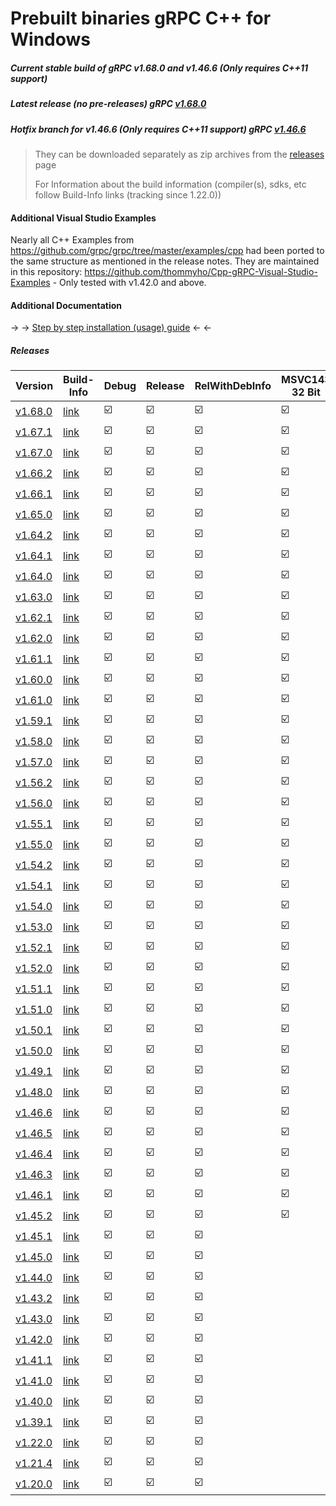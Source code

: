 # Prebuilt binaries gRPC C++ for Windows

##### Current stable build of gRPC v1.68.0 and v1.46.6 (Only requires C++11 support)

##### Latest release (no pre-releases) gRPC [v1.68.0](https://github.com/grpc/grpc/releases/tag/v1.68.0)
##### Hotfix branch for v1.46.6 (Only requires C++11 support) gRPC [v1.46.6](https://github.com/grpc/grpc/releases/tag/v1.46.6)

> They can be downloaded separately as zip archives from the  [releases](https://github.com/thommyho/gRPC_windows/releases) page
>
> For Information about the build information (compiler(s), sdks, etc follow Build-Info links (tracking since 1.22.0))

#### Additional Visual Studio Examples

Nearly all C++ Examples from https://github.com/grpc/grpc/tree/master/examples/cpp had been ported to the same structure as mentioned in the release notes.
They are maintained in this repository: https://github.com/thommyho/Cpp-gRPC-Visual-Studio-Examples - Only tested with v1.42.0 and above.

#### Additional Documentation

&#8594; &#8594; [Step by step installation (usage) guide](https://thommyho.github.io/Cpp-gRPC-Windows-PreBuilts) &#8592; &#8592;

##### Releases

| Version                                                                  | Build-Info                                                             | Debug                   | Release                 | RelWithDebInfo          | MSVC143 32 Bit          | MSVC143 64 Bit          | MSVC142 32Bit           | MSVC142 64Bit           | MSVC141 32 Bit          | MSVC141 64 Bit          | MSVC140 32 Bit          | MSVC140 64 Bit          | Example                 |
|--------------------------------------------------------------------------|------------------------------------------------------------------------|-------------------------|-------------------------|-------------------------|-------------------------|-------------------------|-------------------------|-------------------------|-------------------------|-------------------------|-------------------------|-------------------------|-------------------------|
| [v1.68.0](https://github.com/thommyho/gRPC_windows/releases/tag/v1.68.0) | [link](https://github.com/thommyho/gRPC_windows_prebuilt/tree/v1.68.0) | :ballot_box_with_check: | :ballot_box_with_check: | :ballot_box_with_check: | :ballot_box_with_check: | :ballot_box_with_check: | :ballot_box_with_check: | :ballot_box_with_check: |                         |                         |                         |                         | :ballot_box_with_check: |
| [v1.67.1](https://github.com/thommyho/gRPC_windows/releases/tag/v1.67.1) | [link](https://github.com/thommyho/gRPC_windows_prebuilt/tree/v1.67.1) | :ballot_box_with_check: | :ballot_box_with_check: | :ballot_box_with_check: | :ballot_box_with_check: | :ballot_box_with_check: | :ballot_box_with_check: | :ballot_box_with_check: |                         |                         |                         |                         | :ballot_box_with_check: |
| [v1.67.0](https://github.com/thommyho/gRPC_windows/releases/tag/v1.67.0) | [link](https://github.com/thommyho/gRPC_windows_prebuilt/tree/v1.67.0) | :ballot_box_with_check: | :ballot_box_with_check: | :ballot_box_with_check: | :ballot_box_with_check: | :ballot_box_with_check: | :ballot_box_with_check: | :ballot_box_with_check: |                         |                         |                         |                         | :ballot_box_with_check: |
| [v1.66.2](https://github.com/thommyho/gRPC_windows/releases/tag/v1.66.2) | [link](https://github.com/thommyho/gRPC_windows_prebuilt/tree/v1.66.2) | :ballot_box_with_check: | :ballot_box_with_check: | :ballot_box_with_check: | :ballot_box_with_check: | :ballot_box_with_check: | :ballot_box_with_check: | :ballot_box_with_check: |                         |                         |                         |                         | :ballot_box_with_check: |
| [v1.66.1](https://github.com/thommyho/gRPC_windows/releases/tag/v1.66.1) | [link](https://github.com/thommyho/gRPC_windows_prebuilt/tree/v1.66.1) | :ballot_box_with_check: | :ballot_box_with_check: | :ballot_box_with_check: | :ballot_box_with_check: | :ballot_box_with_check: | :ballot_box_with_check: | :ballot_box_with_check: |                         |                         |                         |                         | :ballot_box_with_check: |
| [v1.65.0](https://github.com/thommyho/gRPC_windows/releases/tag/v1.65.0) | [link](https://github.com/thommyho/gRPC_windows_prebuilt/tree/v1.65.0) | :ballot_box_with_check: | :ballot_box_with_check: | :ballot_box_with_check: | :ballot_box_with_check: | :ballot_box_with_check: | :ballot_box_with_check: | :ballot_box_with_check: |                         |                         |                         |                         | :ballot_box_with_check: |
| [v1.64.2](https://github.com/thommyho/gRPC_windows/releases/tag/v1.64.2) | [link](https://github.com/thommyho/gRPC_windows_prebuilt/tree/v1.64.2) | :ballot_box_with_check: | :ballot_box_with_check: | :ballot_box_with_check: | :ballot_box_with_check: | :ballot_box_with_check: | :ballot_box_with_check: | :ballot_box_with_check: |                         |                         |                         |                         | :ballot_box_with_check: |
| [v1.64.1](https://github.com/thommyho/gRPC_windows/releases/tag/v1.64.1) | [link](https://github.com/thommyho/gRPC_windows_prebuilt/tree/v1.64.1) | :ballot_box_with_check: | :ballot_box_with_check: | :ballot_box_with_check: | :ballot_box_with_check: | :ballot_box_with_check: | :ballot_box_with_check: | :ballot_box_with_check: |                         |                         |                         |                         | :ballot_box_with_check: |
| [v1.64.0](https://github.com/thommyho/gRPC_windows/releases/tag/v1.64.0) | [link](https://github.com/thommyho/gRPC_windows_prebuilt/tree/v1.64.0) | :ballot_box_with_check: | :ballot_box_with_check: | :ballot_box_with_check: | :ballot_box_with_check: | :ballot_box_with_check: | :ballot_box_with_check: | :ballot_box_with_check: |                         |                         |                         |                         | :ballot_box_with_check: |
| [v1.63.0](https://github.com/thommyho/gRPC_windows/releases/tag/v1.63.0) | [link](https://github.com/thommyho/gRPC_windows_prebuilt/tree/v1.63.0) | :ballot_box_with_check: | :ballot_box_with_check: | :ballot_box_with_check: | :ballot_box_with_check: | :ballot_box_with_check: | :ballot_box_with_check: | :ballot_box_with_check: |                         |                         |                         |                         | :ballot_box_with_check: |
| [v1.62.1](https://github.com/thommyho/gRPC_windows/releases/tag/v1.62.1) | [link](https://github.com/thommyho/gRPC_windows_prebuilt/tree/v1.62.1) | :ballot_box_with_check: | :ballot_box_with_check: | :ballot_box_with_check: | :ballot_box_with_check: | :ballot_box_with_check: | :ballot_box_with_check: | :ballot_box_with_check: |                         |                         |                         |                         | :ballot_box_with_check: |
| [v1.62.0](https://github.com/thommyho/gRPC_windows/releases/tag/v1.62.0) | [link](https://github.com/thommyho/gRPC_windows_prebuilt/tree/v1.62.0) | :ballot_box_with_check: | :ballot_box_with_check: | :ballot_box_with_check: | :ballot_box_with_check: | :ballot_box_with_check: | :ballot_box_with_check: | :ballot_box_with_check: |                         |                         |                         |                         | :ballot_box_with_check: |
| [v1.61.1](https://github.com/thommyho/gRPC_windows/releases/tag/v1.61.1) | [link](https://github.com/thommyho/gRPC_windows_prebuilt/tree/v1.61.1) | :ballot_box_with_check: | :ballot_box_with_check: | :ballot_box_with_check: | :ballot_box_with_check: | :ballot_box_with_check: | :ballot_box_with_check: | :ballot_box_with_check: |                         |                         |                         |                         | :ballot_box_with_check: |
| [v1.60.0](https://github.com/thommyho/gRPC_windows/releases/tag/v1.60.0) | [link](https://github.com/thommyho/gRPC_windows_prebuilt/tree/v1.60.0) | :ballot_box_with_check: | :ballot_box_with_check: | :ballot_box_with_check: | :ballot_box_with_check: | :ballot_box_with_check: | :ballot_box_with_check: | :ballot_box_with_check: |                         |                         |                         |                         | :ballot_box_with_check: |
| [v1.61.0](https://github.com/thommyho/gRPC_windows/releases/tag/v1.61.0) | [link](https://github.com/thommyho/gRPC_windows_prebuilt/tree/v1.61.0) | :ballot_box_with_check: | :ballot_box_with_check: | :ballot_box_with_check: | :ballot_box_with_check: | :ballot_box_with_check: | :ballot_box_with_check: | :ballot_box_with_check: |                         |                         |                         |                         | :ballot_box_with_check: |
| [v1.59.1](https://github.com/thommyho/gRPC_windows/releases/tag/v1.59.1) | [link](https://github.com/thommyho/gRPC_windows_prebuilt/tree/v1.59.1) | :ballot_box_with_check: | :ballot_box_with_check: | :ballot_box_with_check: | :ballot_box_with_check: | :ballot_box_with_check: | :ballot_box_with_check: | :ballot_box_with_check: |                         |                         |                         |                         | :ballot_box_with_check: |
| [v1.58.0](https://github.com/thommyho/gRPC_windows/releases/tag/v1.58.0) | [link](https://github.com/thommyho/gRPC_windows_prebuilt/tree/v1.58.0) | :ballot_box_with_check: | :ballot_box_with_check: | :ballot_box_with_check: | :ballot_box_with_check: | :ballot_box_with_check: | :ballot_box_with_check: | :ballot_box_with_check: |                         |                         |                         |                         | :ballot_box_with_check: |
| [v1.57.0](https://github.com/thommyho/gRPC_windows/releases/tag/v1.57.0) | [link](https://github.com/thommyho/gRPC_windows_prebuilt/tree/v1.57.0) | :ballot_box_with_check: | :ballot_box_with_check: | :ballot_box_with_check: | :ballot_box_with_check: | :ballot_box_with_check: | :ballot_box_with_check: | :ballot_box_with_check: |                         |                         |                         |                         | :ballot_box_with_check: |
| [v1.56.2](https://github.com/thommyho/gRPC_windows/releases/tag/v1.56.2) | [link](https://github.com/thommyho/gRPC_windows_prebuilt/tree/v1.56.2) | :ballot_box_with_check: | :ballot_box_with_check: | :ballot_box_with_check: | :ballot_box_with_check: | :ballot_box_with_check: | :ballot_box_with_check: | :ballot_box_with_check: |                         |                         |                         |                         | :ballot_box_with_check: |
| [v1.56.0](https://github.com/thommyho/gRPC_windows/releases/tag/v1.56.0) | [link](https://github.com/thommyho/gRPC_windows_prebuilt/tree/v1.56.0) | :ballot_box_with_check: | :ballot_box_with_check: | :ballot_box_with_check: | :ballot_box_with_check: | :ballot_box_with_check: | :ballot_box_with_check: | :ballot_box_with_check: |                         |                         |                         |                         | :ballot_box_with_check: |
| [v1.55.1](https://github.com/thommyho/gRPC_windows/releases/tag/v1.55.1) | [link](https://github.com/thommyho/gRPC_windows_prebuilt/tree/v1.55.1) | :ballot_box_with_check: | :ballot_box_with_check: | :ballot_box_with_check: | :ballot_box_with_check: | :ballot_box_with_check: | :ballot_box_with_check: | :ballot_box_with_check: |                         |                         |                         |                         | :ballot_box_with_check: |
| [v1.55.0](https://github.com/thommyho/gRPC_windows/releases/tag/v1.55.0) | [link](https://github.com/thommyho/gRPC_windows_prebuilt/tree/v1.55.0) | :ballot_box_with_check: | :ballot_box_with_check: | :ballot_box_with_check: | :ballot_box_with_check: | :ballot_box_with_check: | :ballot_box_with_check: | :ballot_box_with_check: |                         |                         |                         |                         | :ballot_box_with_check: |
| [v1.54.2](https://github.com/thommyho/gRPC_windows/releases/tag/v1.54.2) | [link](https://github.com/thommyho/gRPC_windows_prebuilt/tree/v1.54.2) | :ballot_box_with_check: | :ballot_box_with_check: | :ballot_box_with_check: | :ballot_box_with_check: | :ballot_box_with_check: | :ballot_box_with_check: | :ballot_box_with_check: |                         |                         |                         |                         | :ballot_box_with_check: |
| [v1.54.1](https://github.com/thommyho/gRPC_windows/releases/tag/v1.54.1) | [link](https://github.com/thommyho/gRPC_windows_prebuilt/tree/v1.54.1) | :ballot_box_with_check: | :ballot_box_with_check: | :ballot_box_with_check: | :ballot_box_with_check: | :ballot_box_with_check: | :ballot_box_with_check: | :ballot_box_with_check: |                         |                         |                         |                         | :ballot_box_with_check: |
| [v1.54.0](https://github.com/thommyho/gRPC_windows/releases/tag/v1.54.0) | [link](https://github.com/thommyho/gRPC_windows_prebuilt/tree/v1.54.0) | :ballot_box_with_check: | :ballot_box_with_check: | :ballot_box_with_check: | :ballot_box_with_check: | :ballot_box_with_check: | :ballot_box_with_check: | :ballot_box_with_check: |                         |                         |                         |                         | :ballot_box_with_check: |
| [v1.53.0](https://github.com/thommyho/gRPC_windows/releases/tag/v1.53.0) | [link](https://github.com/thommyho/gRPC_windows_prebuilt/tree/v1.53.0) | :ballot_box_with_check: | :ballot_box_with_check: | :ballot_box_with_check: | :ballot_box_with_check: | :ballot_box_with_check: | :ballot_box_with_check: | :ballot_box_with_check: |                         |                         |                         |                         | :ballot_box_with_check: |
| [v1.52.1](https://github.com/thommyho/gRPC_windows/releases/tag/v1.52.1) | [link](https://github.com/thommyho/gRPC_windows_prebuilt/tree/v1.52.1) | :ballot_box_with_check: | :ballot_box_with_check: | :ballot_box_with_check: | :ballot_box_with_check: | :ballot_box_with_check: | :ballot_box_with_check: | :ballot_box_with_check: |                         |                         |                         |                         | :ballot_box_with_check: |
| [v1.52.0](https://github.com/thommyho/gRPC_windows/releases/tag/v1.52.0) | [link](https://github.com/thommyho/gRPC_windows_prebuilt/tree/v1.52.0) | :ballot_box_with_check: | :ballot_box_with_check: | :ballot_box_with_check: | :ballot_box_with_check: | :ballot_box_with_check: | :ballot_box_with_check: | :ballot_box_with_check: |                         |                         |                         |                         | :ballot_box_with_check: |
| [v1.51.1](https://github.com/thommyho/gRPC_windows/releases/tag/v1.51.1) | [link](https://github.com/thommyho/gRPC_windows_prebuilt/tree/v1.51.1) | :ballot_box_with_check: | :ballot_box_with_check: | :ballot_box_with_check: | :ballot_box_with_check: | :ballot_box_with_check: | :ballot_box_with_check: | :ballot_box_with_check: |                         |                         |                         |                         | :ballot_box_with_check: |
| [v1.51.0](https://github.com/thommyho/gRPC_windows/releases/tag/v1.51.0) | [link](https://github.com/thommyho/gRPC_windows_prebuilt/tree/v1.51.0) | :ballot_box_with_check: | :ballot_box_with_check: | :ballot_box_with_check: | :ballot_box_with_check: | :ballot_box_with_check: | :ballot_box_with_check: | :ballot_box_with_check: |                         |                         |                         |                         | :ballot_box_with_check: |
| [v1.50.1](https://github.com/thommyho/gRPC_windows/releases/tag/v1.50.1) | [link](https://github.com/thommyho/gRPC_windows_prebuilt/tree/v1.50.1) | :ballot_box_with_check: | :ballot_box_with_check: | :ballot_box_with_check: | :ballot_box_with_check: | :ballot_box_with_check: | :ballot_box_with_check: | :ballot_box_with_check: |                         |                         |                         |                         | :ballot_box_with_check: |
| [v1.50.0](https://github.com/thommyho/gRPC_windows/releases/tag/v1.50.0) | [link](https://github.com/thommyho/gRPC_windows_prebuilt/tree/v1.50.0) | :ballot_box_with_check: | :ballot_box_with_check: | :ballot_box_with_check: | :ballot_box_with_check: | :ballot_box_with_check: | :ballot_box_with_check: | :ballot_box_with_check: |                         |                         |                         |                         | :ballot_box_with_check: |
| [v1.49.1](https://github.com/thommyho/gRPC_windows/releases/tag/v1.49.1) | [link](https://github.com/thommyho/gRPC_windows_prebuilt/tree/v1.49.1) | :ballot_box_with_check: | :ballot_box_with_check: | :ballot_box_with_check: | :ballot_box_with_check: | :ballot_box_with_check: | :ballot_box_with_check: | :ballot_box_with_check: |                         |                         |                         |                         | :ballot_box_with_check: |
| [v1.48.0](https://github.com/thommyho/gRPC_windows/releases/tag/v1.48.0) | [link](https://github.com/thommyho/gRPC_windows_prebuilt/tree/v1.48.0) | :ballot_box_with_check: | :ballot_box_with_check: | :ballot_box_with_check: | :ballot_box_with_check: | :ballot_box_with_check: | :ballot_box_with_check: | :ballot_box_with_check: |                         |                         |                         |                         | :ballot_box_with_check: |
| [v1.46.6](https://github.com/thommyho/gRPC_windows/releases/tag/v1.46.6) | [link](https://github.com/thommyho/gRPC_windows_prebuilt/tree/v1.46.6) | :ballot_box_with_check: | :ballot_box_with_check: | :ballot_box_with_check: | :ballot_box_with_check: | :ballot_box_with_check: | :ballot_box_with_check: | :ballot_box_with_check: |                         |                         |                         |                         | :ballot_box_with_check: |
| [v1.46.5](https://github.com/thommyho/gRPC_windows/releases/tag/v1.46.5) | [link](https://github.com/thommyho/gRPC_windows_prebuilt/tree/v1.46.5) | :ballot_box_with_check: | :ballot_box_with_check: | :ballot_box_with_check: | :ballot_box_with_check: | :ballot_box_with_check: | :ballot_box_with_check: | :ballot_box_with_check: |                         |                         |                         |                         | :ballot_box_with_check: |
| [v1.46.4](https://github.com/thommyho/gRPC_windows/releases/tag/v1.46.4) | [link](https://github.com/thommyho/gRPC_windows_prebuilt/tree/v1.46.4) | :ballot_box_with_check: | :ballot_box_with_check: | :ballot_box_with_check: | :ballot_box_with_check: | :ballot_box_with_check: | :ballot_box_with_check: | :ballot_box_with_check: |                         |                         |                         |                         | :ballot_box_with_check: |
| [v1.46.3](https://github.com/thommyho/gRPC_windows/releases/tag/v1.46.3) | [link](https://github.com/thommyho/gRPC_windows_prebuilt/tree/v1.46.3) | :ballot_box_with_check: | :ballot_box_with_check: | :ballot_box_with_check: | :ballot_box_with_check: | :ballot_box_with_check: | :ballot_box_with_check: | :ballot_box_with_check: |                         |                         |                         |                         | :ballot_box_with_check: |
| [v1.46.1](https://github.com/thommyho/gRPC_windows/releases/tag/v1.46.1) | [link](https://github.com/thommyho/gRPC_windows_prebuilt/tree/v1.46.1) | :ballot_box_with_check: | :ballot_box_with_check: | :ballot_box_with_check: | :ballot_box_with_check: | :ballot_box_with_check: | :ballot_box_with_check: | :ballot_box_with_check: |                         |                         |                         |                         | :ballot_box_with_check: |
| [v1.45.2](https://github.com/thommyho/gRPC_windows/releases/tag/v1.45.2) | [link](https://github.com/thommyho/gRPC_windows_prebuilt/tree/v1.45.2) | :ballot_box_with_check: | :ballot_box_with_check: | :ballot_box_with_check: | :ballot_box_with_check: | :ballot_box_with_check: | :ballot_box_with_check: | :ballot_box_with_check: |                         |                         |                         |                         | :ballot_box_with_check: |
| [v1.45.1](https://github.com/thommyho/gRPC_windows/releases/tag/v1.45.1) | [link](https://github.com/thommyho/gRPC_windows_prebuilt/tree/v1.45.1) | :ballot_box_with_check: | :ballot_box_with_check: | :ballot_box_with_check: |                         |                         | :ballot_box_with_check: | :ballot_box_with_check: | :ballot_box_with_check: | :ballot_box_with_check: | :ballot_box_with_check: | :ballot_box_with_check: | :ballot_box_with_check: |
| [v1.45.0](https://github.com/thommyho/gRPC_windows/releases/tag/v1.45.0) | [link](https://github.com/thommyho/gRPC_windows_prebuilt/tree/v1.45.0) | :ballot_box_with_check: | :ballot_box_with_check: | :ballot_box_with_check: |                         |                         | :ballot_box_with_check: | :ballot_box_with_check: | :ballot_box_with_check: | :ballot_box_with_check: | :ballot_box_with_check: | :ballot_box_with_check: | :ballot_box_with_check: |
| [v1.44.0](https://github.com/thommyho/gRPC_windows/releases/tag/v1.44.0) | [link](https://github.com/thommyho/gRPC_windows_prebuilt/tree/v1.44.0) | :ballot_box_with_check: | :ballot_box_with_check: | :ballot_box_with_check: |                         |                         | :ballot_box_with_check: | :ballot_box_with_check: | :ballot_box_with_check: | :ballot_box_with_check: | :ballot_box_with_check: | :ballot_box_with_check: | :ballot_box_with_check: |
| [v1.43.2](https://github.com/thommyho/gRPC_windows/releases/tag/v1.43.2) | [link](https://github.com/thommyho/gRPC_windows_prebuilt/tree/v1.43.2) | :ballot_box_with_check: | :ballot_box_with_check: | :ballot_box_with_check: |                         |                         | :ballot_box_with_check: | :ballot_box_with_check: | :ballot_box_with_check: | :ballot_box_with_check: | :ballot_box_with_check: | :ballot_box_with_check: | :ballot_box_with_check: |
| [v1.43.0](https://github.com/thommyho/gRPC_windows/releases/tag/v1.43.0) | [link](https://github.com/thommyho/gRPC_windows_prebuilt/tree/v1.43.0) | :ballot_box_with_check: | :ballot_box_with_check: | :ballot_box_with_check: |                         |                         | :ballot_box_with_check: | :ballot_box_with_check: | :ballot_box_with_check: | :ballot_box_with_check: | :ballot_box_with_check: | :ballot_box_with_check: | :ballot_box_with_check: |
| [v1.42.0](https://github.com/thommyho/gRPC_windows/releases/tag/v1.42.0) | [link](https://github.com/thommyho/gRPC_windows_prebuilt/tree/v1.42.0) | :ballot_box_with_check: | :ballot_box_with_check: | :ballot_box_with_check: |                         |                         | :ballot_box_with_check: | :ballot_box_with_check: | :ballot_box_with_check: | :ballot_box_with_check: | :ballot_box_with_check: | :ballot_box_with_check: | :ballot_box_with_check: |
| [v1.41.1](https://github.com/thommyho/gRPC_windows/releases/tag/v1.41.1) | [link](https://github.com/thommyho/gRPC_windows_prebuilt/tree/v1.41.1) | :ballot_box_with_check: | :ballot_box_with_check: | :ballot_box_with_check: |                         |                         | :ballot_box_with_check: | :ballot_box_with_check: | :ballot_box_with_check: | :ballot_box_with_check: | :ballot_box_with_check: | :ballot_box_with_check: | :ballot_box_with_check: |
| [v1.41.0](https://github.com/thommyho/gRPC_windows/releases/tag/v1.41.0) | [link](https://github.com/thommyho/gRPC_windows_prebuilt/tree/v1.41.0) | :ballot_box_with_check: | :ballot_box_with_check: | :ballot_box_with_check: |                         |                         | :ballot_box_with_check: | :ballot_box_with_check: | :ballot_box_with_check: | :ballot_box_with_check: | :ballot_box_with_check: | :ballot_box_with_check: | :ballot_box_with_check: |
| [v1.40.0](https://github.com/thommyho/gRPC_windows/releases/tag/v1.40.0) | [link](https://github.com/thommyho/gRPC_windows_prebuilt/tree/v1.40.0) | :ballot_box_with_check: | :ballot_box_with_check: | :ballot_box_with_check: |                         |                         | :ballot_box_with_check: | :ballot_box_with_check: | :ballot_box_with_check: | :ballot_box_with_check: | :ballot_box_with_check: | :ballot_box_with_check: | :ballot_box_with_check: |
| [v1.39.1](https://github.com/thommyho/gRPC_windows/releases/tag/v1.39.1) | [link](https://github.com/thommyho/gRPC_windows_prebuilt/tree/v1.39.1) | :ballot_box_with_check: | :ballot_box_with_check: | :ballot_box_with_check: |                         |                         | :ballot_box_with_check: | :ballot_box_with_check: | :ballot_box_with_check: | :ballot_box_with_check: | :ballot_box_with_check: | :ballot_box_with_check: | :ballot_box_with_check: |
| [v1.22.0](https://github.com/thommyho/gRPC_windows/releases/tag/v1.22.0) | [link](https://github.com/thommyho/gRPC_windows_prebuilt/tree/v1.22.0) | :ballot_box_with_check: | :ballot_box_with_check: | :ballot_box_with_check: |                         |                         | :ballot_box_with_check: | :ballot_box_with_check: | :ballot_box_with_check: | :ballot_box_with_check: | :ballot_box_with_check: | :ballot_box_with_check: | :ballot_box_with_check: |
| [v1.21.4](https://github.com/thommyho/gRPC_windows/releases/tag/v1.21.4) | [link](https://github.com/thommyho/gRPC_windows_prebuilt/tree/v1.21.4) | :ballot_box_with_check: | :ballot_box_with_check: | :ballot_box_with_check: |                         |                         | :ballot_box_with_check: | :ballot_box_with_check: | :ballot_box_with_check: | :ballot_box_with_check: | :ballot_box_with_check: | :ballot_box_with_check: | :ballot_box_with_check: |
| [v1.20.0](https://github.com/thommyho/gRPC_windows/releases/tag/v1.20.0) | [link](https://github.com/thommyho/gRPC_windows_prebuilt/tree/v1.20.0) | :ballot_box_with_check: | :ballot_box_with_check: | :ballot_box_with_check: |                         |                         | :ballot_box_with_check: | :ballot_box_with_check: | :ballot_box_with_check: | :ballot_box_with_check: | :ballot_box_with_check: | :ballot_box_with_check: | :ballot_box_with_check: |
